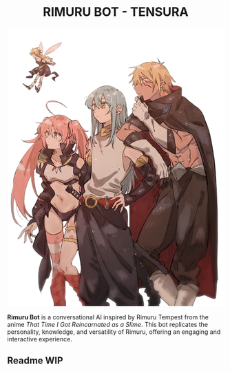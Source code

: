 <h1 align="center">RIMURU BOT - TENSURA</h1>

![Rimuru Tempest](assets/rimuru_header-bg.png)   <!-- Optional: Add a banner or logo image -->

**Rimuru Bot** is a conversational AI inspired by Rimuru Tempest from the anime *That Time I Got Reincarnated as a Slime*. This bot replicates the personality, knowledge, and versatility of Rimuru, offering an engaging and interactive experience.

## Readme WIP
